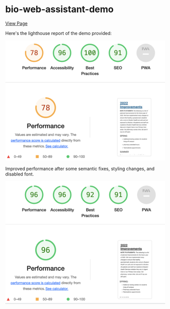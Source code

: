 # bio-web-assistant-demo

[View Page](https://dzhango.github.io/web-assistant-demo/index.html)

Here's the lighthouse report of the demo provided:

![Lighhouse](lighthouse.png)

Improved performance after some semantic fixes, styling changes, and disabled font.

![Lighhouse-improved](lighthouse-improved.png)
